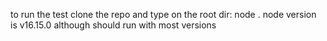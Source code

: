 to run the test clone the repo and type on the root dir:
 node . 
node version is v16.15.0 although should run with most versions